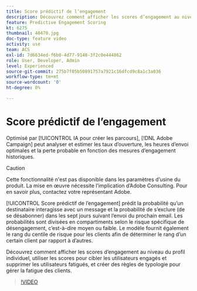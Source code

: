 ```yaml
---
title: Score prédictif de l’engagement
description: Découvrez comment afficher les scores d’engagement au niveau du profil individuel, utiliser les scores pour cibler les utilisateurs engagés et supprimer les utilisateurs fatigués, et créer des règles de typologie pour gérer la fatigue des clients.
feature: Predictive Engagement Scoring
kt: 6275
thumbnail: 40470.jpg
doc-type: feature video
activity: use
team: ACS
exl-id: 7d6634ed-f6b0-4d77-9148-3f2c0e444862
role: User, Developer, Admin
level: Experienced
source-git-commit: 275b7f05b50891757a7921c16dfcd9c8a1c3a036
workflow-type: tm+mt
source-wordcount: '0'
ht-degree: 0%

---
```


# Score prédictif de l’engagement

Optimisé par [!UICONTROL IA pour créer les parcours], [!DNL Adobe Campaign] peut analyser et estimer les taux d’ouverture, les heures d’envoi optimales et la perte probable en fonction des mesures d’engagement historiques.

>[!CAUTION]
>Cette fonctionnalité n&#39;est pas disponible dans les paramètres d’usine du produit. La mise en œuvre nécessite l’implication d’Adobe Consulting. Pour en savoir plus, contactez votre représentant Adobe.

[!UICONTROL Score prédictif de l’engagement] prédit la probabilité qu’un destinataire interagisse avec un message et la probabilité de s’exclure (de se désabonner) dans les sept jours suivant l’envoi du prochain email. Les probabilités sont divisées en compartiments selon le risque spécifique de désengagement, c’est-à-dire moyen ou faible. Le modèle fournit également le rang du centile de risque pour les clients afin de déterminer le rang d’un certain client par rapport à d’autres.

Découvrez comment afficher les scores d’engagement au niveau du profil individuel, utiliser les scores pour cibler les utilisateurs engagés et supprimer les utilisateurs fatigués, et créer des règles de typologie pour gérer la fatigue des clients.

>[!VIDEO](https://video.tv.adobe.com/v/40470?quality=12)

